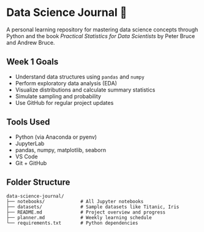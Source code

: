 # Data Science Journal 📓

A personal learning repository for mastering data science concepts through Python and the book *Practical Statistics for Data Scientists* by Peter Bruce and Andrew Bruce.

## Week 1 Goals
- Understand data structures using `pandas` and `numpy`
- Perform exploratory data analysis (EDA)
- Visualize distributions and calculate summary statistics
- Simulate sampling and probability
- Use GitHub for regular project updates

## Tools Used
- Python (via Anaconda or pyenv)
- JupyterLab
- pandas, numpy, matplotlib, seaborn
- VS Code
- Git + GitHub

## Folder Structure
```
data-science-journal/
├── notebooks/             # All Jupyter notebooks
├── datasets/              # Sample datasets like Titanic, Iris
├── README.md              # Project overview and progress
├── planner.md             # Weekly learning schedule
└── requirements.txt       # Python dependencies
```
